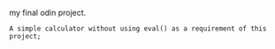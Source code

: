 my final odin project.

    A simple calculator without using eval() as a requirement of this project;
    